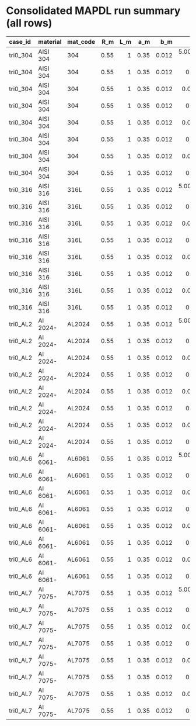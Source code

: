 # Consolidated MAPDL run summary (all rows)

| case_id  | material | mat_code |  R_m | L_m |  a_m |   b_m |       t_m |  n_theta | tip_defl_m | buckling_factor | sigma_max_pa | axial_load_face_N | face_pressure_pa | load_pair_total_N | buckling_face_N | buckling_pair_N | total_mass_kg | buckling_per_mass |
| :------- | :------- | :------- | ---: | --: | ---: | ----: | --------: | -------: | ---------: | --------------: | -----------: | ----------------: | ---------------: | ----------------: | --------------: | --------------: | ------------: | ----------------: |
| tri0_304 | AISI 304 | 304      | 0.55 |   1 | 0.35 | 0.012 | 5.000e-04 | ******** |          0 |               0 |            0 |         1.000e+04 |     ************ |         1.000e+04 |               0 |               0 |        2.7471 |                 0 |
| tri0_304 | AISI 304 | 304      | 0.55 |   1 | 0.35 | 0.012 |     0.001 | ******** |          0 |               0 |            0 |         1.000e+04 |     ************ |         1.000e+04 |               0 |               0 |        5.4932 |                 0 |
| tri0_304 | AISI 304 | 304      | 0.55 |   1 | 0.35 | 0.012 |    0.0015 | ******** |          0 |               0 |            0 |         1.000e+04 |     ************ |         1.000e+04 |               0 |               0 |        8.2382 |                 0 |
| tri0_304 | AISI 304 | 304      | 0.55 |   1 | 0.35 | 0.012 |     0.002 | ******** |          0 |               0 |            0 |         1.000e+04 |     ************ |         1.000e+04 |               0 |               0 |       10.9823 |                 0 |
| tri0_304 | AISI 304 | 304      | 0.55 |   1 | 0.35 | 0.012 |    0.0025 | ******** |          0 |               0 |            0 |         1.000e+04 |     ************ |         1.000e+04 |               0 |               0 |       13.7254 |                 0 |
| tri0_304 | AISI 304 | 304      | 0.55 |   1 | 0.35 | 0.012 |     0.003 | ******** |          0 |               0 |            0 |         1.000e+04 |     ************ |         1.000e+04 |               0 |               0 |       16.4674 |                 0 |
| tri0_304 | AISI 304 | 304      | 0.55 |   1 | 0.35 | 0.012 |    0.0035 | ******** |          0 |               0 |            0 |         1.000e+04 |     ************ |         1.000e+04 |               0 |               0 |       19.2085 |                 0 |
| tri0_304 | AISI 304 | 304      | 0.55 |   1 | 0.35 | 0.012 |     0.004 | ******** |          0 |               0 |            0 |         1.000e+04 |     ************ |         1.000e+04 |               0 |               0 |       21.9485 |                 0 |
| tri0_316 | AISI 316 | 316L     | 0.55 |   1 | 0.35 | 0.012 | 5.000e-04 | ******** |          0 |               0 |            0 |         1.000e+04 |     ************ |         1.000e+04 |               0 |               0 |        2.7471 |                 0 |
| tri0_316 | AISI 316 | 316L     | 0.55 |   1 | 0.35 | 0.012 |     0.001 | ******** |          0 |               0 |            0 |         1.000e+04 |     ************ |         1.000e+04 |               0 |               0 |        5.4932 |                 0 |
| tri0_316 | AISI 316 | 316L     | 0.55 |   1 | 0.35 | 0.012 |    0.0015 | ******** |          0 |               0 |            0 |         1.000e+04 |     ************ |         1.000e+04 |               0 |               0 |        8.2382 |                 0 |
| tri0_316 | AISI 316 | 316L     | 0.55 |   1 | 0.35 | 0.012 |     0.002 | ******** |          0 |               0 |            0 |         1.000e+04 |     ************ |         1.000e+04 |               0 |               0 |       10.9823 |                 0 |
| tri0_316 | AISI 316 | 316L     | 0.55 |   1 | 0.35 | 0.012 |    0.0025 | ******** |          0 |               0 |            0 |         1.000e+04 |     ************ |         1.000e+04 |               0 |               0 |       13.7254 |                 0 |
| tri0_316 | AISI 316 | 316L     | 0.55 |   1 | 0.35 | 0.012 |     0.003 | ******** |          0 |               0 |            0 |         1.000e+04 |     ************ |         1.000e+04 |               0 |               0 |       16.4674 |                 0 |
| tri0_316 | AISI 316 | 316L     | 0.55 |   1 | 0.35 | 0.012 |    0.0035 | ******** |          0 |               0 |            0 |         1.000e+04 |     ************ |         1.000e+04 |               0 |               0 |       19.2085 |                 0 |
| tri0_316 | AISI 316 | 316L     | 0.55 |   1 | 0.35 | 0.012 |     0.004 | ******** |          0 |               0 |            0 |         1.000e+04 |     ************ |         1.000e+04 |               0 |               0 |       21.9485 |                 0 |
| tri0_AL2 | Al 2024- | AL2024   | 0.55 |   1 | 0.35 | 0.012 | 5.000e-04 | ******** |          0 |               0 |            0 |         1.000e+04 |     ************ |         1.000e+04 |               0 |               0 |        0.9546 |                 0 |
| tri0_AL2 | Al 2024- | AL2024   | 0.55 |   1 | 0.35 | 0.012 |     0.001 | ******** |          0 |               0 |            0 |         1.000e+04 |     ************ |         1.000e+04 |               0 |               0 |        1.9089 |                 0 |
| tri0_AL2 | Al 2024- | AL2024   | 0.55 |   1 | 0.35 | 0.012 |    0.0015 | ******** |          0 |               0 |            0 |         1.000e+04 |     ************ |         1.000e+04 |               0 |               0 |        2.8628 |                 0 |
| tri0_AL2 | Al 2024- | AL2024   | 0.55 |   1 | 0.35 | 0.012 |     0.002 | ******** |          0 |               0 |            0 |         1.000e+04 |     ************ |         1.000e+04 |               0 |               0 |        3.8164 |                 0 |
| tri0_AL2 | Al 2024- | AL2024   | 0.55 |   1 | 0.35 | 0.012 |    0.0025 | ******** |          0 |               0 |            0 |         1.000e+04 |     ************ |         1.000e+04 |               0 |               0 |        4.7696 |                 0 |
| tri0_AL2 | Al 2024- | AL2024   | 0.55 |   1 | 0.35 | 0.012 |     0.003 | ******** |          0 |               0 |            0 |         1.000e+04 |     ************ |         1.000e+04 |               0 |               0 |        5.7224 |                 0 |
| tri0_AL2 | Al 2024- | AL2024   | 0.55 |   1 | 0.35 | 0.012 |    0.0035 | ******** |          0 |               0 |            0 |         1.000e+04 |     ************ |         1.000e+04 |               0 |               0 |        6.6749 |                 0 |
| tri0_AL2 | Al 2024- | AL2024   | 0.55 |   1 | 0.35 | 0.012 |     0.004 | ******** |          0 |               0 |            0 |         1.000e+04 |     ************ |         1.000e+04 |               0 |               0 |        7.6271 |                 0 |
| tri0_AL6 | Al 6061- | AL6061   | 0.55 |   1 | 0.35 | 0.012 | 5.000e-04 | ******** |          0 |               0 |            0 |         1.000e+04 |     ************ |         1.000e+04 |               0 |               0 |        0.9271 |                 0 |
| tri0_AL6 | Al 6061- | AL6061   | 0.55 |   1 | 0.35 | 0.012 |     0.001 | ******** |          0 |               0 |            0 |         1.000e+04 |     ************ |         1.000e+04 |               0 |               0 |        1.8539 |                 0 |
| tri0_AL6 | Al 6061- | AL6061   | 0.55 |   1 | 0.35 | 0.012 |    0.0015 | ******** |          0 |               0 |            0 |         1.000e+04 |     ************ |         1.000e+04 |               0 |               0 |        2.7804 |                 0 |
| tri0_AL6 | Al 6061- | AL6061   | 0.55 |   1 | 0.35 | 0.012 |     0.002 | ******** |          0 |               0 |            0 |         1.000e+04 |     ************ |         1.000e+04 |               0 |               0 |        3.7065 |                 0 |
| tri0_AL6 | Al 6061- | AL6061   | 0.55 |   1 | 0.35 | 0.012 |    0.0025 | ******** |          0 |               0 |            0 |         1.000e+04 |     ************ |         1.000e+04 |               0 |               0 |        4.6323 |                 0 |
| tri0_AL6 | Al 6061- | AL6061   | 0.55 |   1 | 0.35 | 0.012 |     0.003 | ******** |          0 |               0 |            0 |         1.000e+04 |     ************ |         1.000e+04 |               0 |               0 |        5.5578 |                 0 |
| tri0_AL6 | Al 6061- | AL6061   | 0.55 |   1 | 0.35 | 0.012 |    0.0035 | ******** |          0 |               0 |            0 |         1.000e+04 |     ************ |         1.000e+04 |               0 |               0 |        6.4829 |                 0 |
| tri0_AL6 | Al 6061- | AL6061   | 0.55 |   1 | 0.35 | 0.012 |     0.004 | ******** |          0 |               0 |            0 |         1.000e+04 |     ************ |         1.000e+04 |               0 |               0 |        7.4076 |                 0 |
| tri0_AL7 | Al 7075- | AL7075   | 0.55 |   1 | 0.35 | 0.012 | 5.000e-04 | ******** |          0 |               0 |            0 |         1.000e+04 |     ************ |         1.000e+04 |               0 |               0 |        0.9649 |                 0 |
| tri0_AL7 | Al 7075- | AL7075   | 0.55 |   1 | 0.35 | 0.012 |     0.001 | ******** |          0 |               0 |            0 |         1.000e+04 |     ************ |         1.000e+04 |               0 |               0 |        1.9295 |                 0 |
| tri0_AL7 | Al 7075- | AL7075   | 0.55 |   1 | 0.35 | 0.012 |    0.0015 | ******** |          0 |               0 |            0 |         1.000e+04 |     ************ |         1.000e+04 |               0 |               0 |        2.8937 |                 0 |
| tri0_AL7 | Al 7075- | AL7075   | 0.55 |   1 | 0.35 | 0.012 |     0.002 | ******** |          0 |               0 |            0 |         1.000e+04 |     ************ |         1.000e+04 |               0 |               0 |        3.8575 |                 0 |
| tri0_AL7 | Al 7075- | AL7075   | 0.55 |   1 | 0.35 | 0.012 |    0.0025 | ******** |          0 |               0 |            0 |         1.000e+04 |     ************ |         1.000e+04 |               0 |               0 |         4.821 |                 0 |
| tri0_AL7 | Al 7075- | AL7075   | 0.55 |   1 | 0.35 | 0.012 |     0.003 | ******** |          0 |               0 |            0 |         1.000e+04 |     ************ |         1.000e+04 |               0 |               0 |        5.7842 |                 0 |
| tri0_AL7 | Al 7075- | AL7075   | 0.55 |   1 | 0.35 | 0.012 |    0.0035 | ******** |          0 |               0 |            0 |         1.000e+04 |     ************ |         1.000e+04 |               0 |               0 |         6.747 |                 0 |
| tri0_AL7 | Al 7075- | AL7075   | 0.55 |   1 | 0.35 | 0.012 |     0.004 | ******** |          0 |               0 |            0 |         1.000e+04 |     ************ |         1.000e+04 |               0 |               0 |        7.7094 |                 0 |
